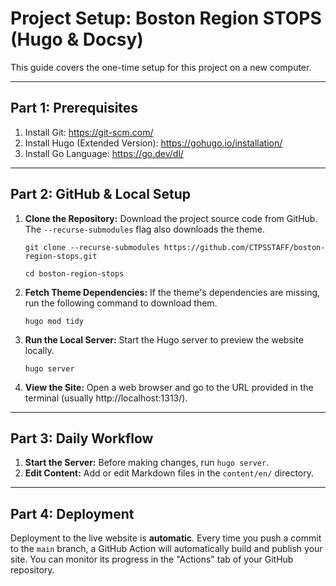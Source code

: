 
Project Setup: Boston Region STOPS (Hugo & Docsy)
======================================================

This guide covers the one-time setup for this project on a new computer.

--------------------
Part 1: Prerequisites
--------------------

1. Install Git: https://git-scm.com/
2. Install Hugo (Extended Version): https://gohugo.io/installation/
3. Install Go Language: https://go.dev/dl/


--------------------
Part 2: GitHub & Local Setup
--------------------

1.  **Clone the Repository:**
    Download the project source code from GitHub. The `--recurse-submodules` flag also downloads the theme.
    
    `git clone --recurse-submodules https://github.com/CTPSSTAFF/boston-region-stops.git`

    `cd boston-region-stops`


2.  **Fetch Theme Dependencies:**
    If the theme's dependencies are missing, run the following command to download them.
    
    `hugo mod tidy`


3.  **Run the Local Server:**
    Start the Hugo server to preview the website locally.
    
    `hugo server`


4.  **View the Site:**
    Open a web browser and go to the URL provided in the terminal (usually http://localhost:1313/).


--------------------
Part 3: Daily Workflow
--------------------

1.  **Start the Server:** Before making changes, run `hugo server`.
2.  **Edit Content:** Add or edit Markdown files in the `content/en/` directory.


--------------------
Part 4: Deployment
--------------------

Deployment to the live website is **automatic**. Every time you push a commit to the `main` branch, a GitHub Action will automatically build and publish your site. You can monitor its progress in the "Actions" tab of your GitHub repository.